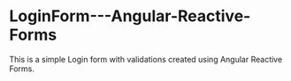 # LoginForm---Angular-Reactive-Forms
This is a simple Login form with validations created using Angular Reactive Forms.

